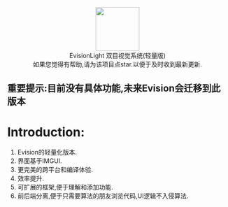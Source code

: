 <div align=center><img width="100" height="100" src="./doc/Evision.ico"/></div>

<div align=center>EvisionLight 双目视觉系统(轻量版)</div>
<div align=center></div>
<div align=center>如果您觉得有帮助,请为该项目点star.以便于及时收到最新更新.</div>

## 重要提示:目前没有具体功能,未来Evision会迁移到此版本

Introduction:
=========
1. Evision的轻量化版本.<br>
2. 界面基于IMGUI.<br>
3. 更完美的跨平台和编译体验.<br>
4. 效率提升.<br>
5. 可扩展的框架,便于理解和添加功能.<br>
6. 前后端分离,便于只需要算法的朋友浏览代码,UI逻辑不入侵算法.<br>